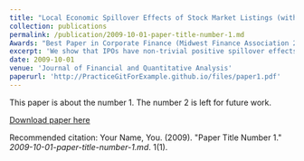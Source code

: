 ```yaml
---
title: "Local Economic Spillover Effects of Stock Market Listings (with Alexander Butler and Larry Fauver)"
collection: publications
permalink: /publication/2009-10-01-paper-title-number-1.md
Awards: "Best Paper in Corporate Finance (Midwest Finance Association 2018) +  Best Paper in Investments (Eastern Finance Association 2018)"
excerpt: 'We show that IPOs have non-trivial positive spillover effects on local labor markets, business environments, consumer spending, real estate, and migration. We mitigate endogeneity concerns about unobserved heterogeneity with restrictive geographic fixed effects coupled with a matching procedure. We show that it is the listing decision, which encompasses both a wealth and liquidity shock, that induces economic spillovers. Conditional on an IPO occurring, we estimate that an additional $10 million in IPO proceeds is associated with an extra 41 jobs and 0.7 new establishments locally.'
date: 2009-10-01
venue: 'Journal of Financial and Quantitative Analysis'
paperurl: 'http://PracticeGitForExample.github.io/files/paper1.pdf'
---
```

This paper is about the number 1. The number 2 is left for future work.

[Download paper here](http://PracticeGitForExample.github.io/files/paper1.pdf)

Recommended citation: Your Name, You. (2009). "Paper Title Number 1." <i>2009-10-01-paper-title-number-1.md</i>. 1(1).
